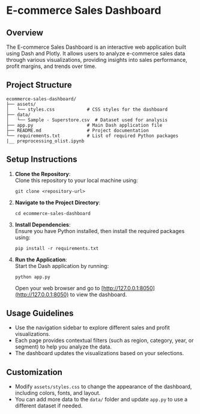 # E-commerce Sales Dashboard

## Overview
The E-commerce Sales Dashboard is an interactive web application built using Dash and Plotly. It allows users to analyze e-commerce sales data through various visualizations, providing insights into sales performance, profit margins, and trends over time.

## Project Structure

```
ecommerce-sales-dashboard/
├── assets/
│   └── styles.css            # CSS styles for the dashboard
├── data/
│   └── Sample - Superstore.csv  # Dataset used for analysis
├── app.py                    # Main Dash application file
├── README.md                 # Project documentation
└── requirements.txt          # List of required Python packages
|__ preprocessing_olist.ipynb
```

## Setup Instructions

1. **Clone the Repository**:  
   Clone this repository to your local machine using:
   ```
   git clone <repository-url>
   ```

2. **Navigate to the Project Directory**:
   ```
   cd ecommerce-sales-dashboard
   ```

3. **Install Dependencies**:  
   Ensure you have Python installed, then install the required packages using:
   ```
   pip install -r requirements.txt
   ```

4. **Run the Application**:  
   Start the Dash application by running:
   ```
   python app.py
   ```
   Open your web browser and go to [http://127.0.0.1:8050](http://127.0.0.1:8050) to view the dashboard.

## Usage Guidelines

- Use the navigation sidebar to explore different sales and profit visualizations.
- Each page provides contextual filters (such as region, category, year, or segment) to help you analyze the data.
- The dashboard updates the visualizations based on your selections.

## Customization

- Modify `assets/styles.css` to change the appearance of the dashboard, including colors, fonts, and layout.
- You can add more data to the `data/` folder and update `app.py` to use a different dataset if needed.

